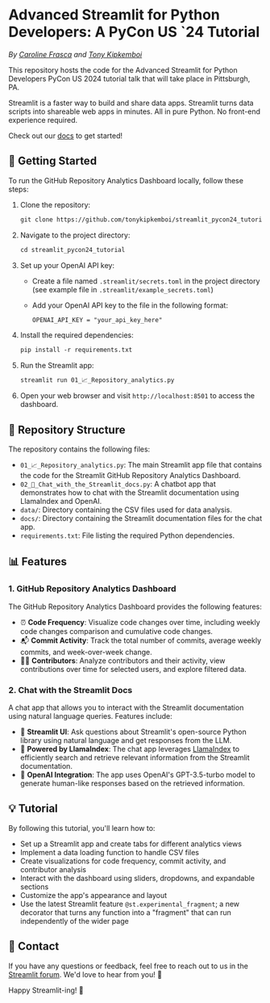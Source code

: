 # Advanced Streamlit for Python Developers: A PyCon US `24 Tutorial

_By [Caroline Frasca](https://us.pycon.org/2024/speaker/profile/89/) and [Tony Kipkemboi](https://us.pycon.org/2024/speaker/profile/90/)_

This repository hosts the code for the Advanced Streamlit for Python Developers PyCon US 2024 tutorial talk that will take place in Pittsburgh, PA.

Streamlit is a faster way to build and share data apps. Streamlit turns data scripts into shareable web apps in minutes. All in pure Python. No front-end experience required.

Check out our [docs](https://docs.streamlit.io/) to get started!

## 🚀 Getting Started

To run the GitHub Repository Analytics Dashboard locally, follow these steps:

1. Clone the repository:

   ```md
   git clone https://github.com/tonykipkemboi/streamlit_pycon24_tutorial.git
   ```

2. Navigate to the project directory:

   ```md
   cd streamlit_pycon24_tutorial
   ```

3. Set up your OpenAI API key:

   - Create a file named `.streamlit/secrets.toml` in the project directory (see example file in `.streamlit/example_secrets.toml`)
   - Add your OpenAI API key to the file in the following format:

     ```md
     OPENAI_API_KEY = "your_api_key_here"
     ```

4. Install the required dependencies:

   ```md
   pip install -r requirements.txt
   ```

5. Run the Streamlit app:

   ```md
   streamlit run 01_📈_Repository_analytics.py
   ```

6. Open your web browser and visit `http://localhost:8501` to access the dashboard.

## 📂 Repository Structure

The repository contains the following files:

- `01_📈_Repository_analytics.py`: The main Streamlit app file that contains the code for the Streamlit GitHub Repository Analytics Dashboard.
- `02_💬_Chat_with_the_Streamlit_docs.py`: A chatbot app that demonstrates how to chat with the Streamlit documentation using LlamaIndex and OpenAI.
- `data/`: Directory containing the CSV files used for data analysis.
- `docs/`: Directory containing the Streamlit documentation files for the chat app.
- `requirements.txt`: File listing the required Python dependencies.

## 📊 Features

### 1. GitHub Repository Analytics Dashboard

The GitHub Repository Analytics Dashboard provides the following features:

- ⏰ **Code Frequency**: Visualize code changes over time, including weekly code changes comparison and cumulative code changes.
- 📬 **Commit Activity**: Track the total number of commits, average weekly commits, and week-over-week change.
- 👩‍💻 **Contributors**: Analyze contributors and their activity, view contributions over time for selected users, and explore filtered data.

### 2. Chat with the Streamlit Docs

A chat app that allows you to interact with the Streamlit documentation using natural language queries. Features include:

- 💬 **Streamlit UI**: Ask questions about Streamlit's open-source Python library using natural language and get responses from the LLM.
- 🧠 **Powered by LlamaIndex**: The chat app leverages [LlamaIndex](https://www.llamaindex.ai/?gad_source=1&gclid=CjwKCAjwrvyxBhAbEiwAEg_Kgvh_e5ZuJINu47FgMRntEWXEtO6an_TCqXmVJs0P9XeKUohTtSuexhoCCaIQAvD_BwE) to efficiently search and retrieve relevant information from the Streamlit documentation.
- 🤖 **OpenAI Integration**: The app uses OpenAI's GPT-3.5-turbo model to generate human-like responses based on the retrieved information.

## 💡 Tutorial

By following this tutorial, you'll learn how to:

- Set up a Streamlit app and create tabs for different analytics views
- Implement a data loading function to handle CSV files
- Create visualizations for code frequency, commit activity, and contributor analysis
- Interact with the dashboard using sliders, dropdowns, and expandable sections
- Customize the app's appearance and layout
- Use the latest Streamlit feature `@st.experimental_fragment`; a new decorator that turns any function into a "fragment" that can run independently of the wider page

## 📧 Contact

If you have any questions or feedback, feel free to reach out to us in the [Streamlit forum](https://discuss.streamlit.io/). We'd love to hear from you! 💬

Happy Streamlit-ing! 🎈
